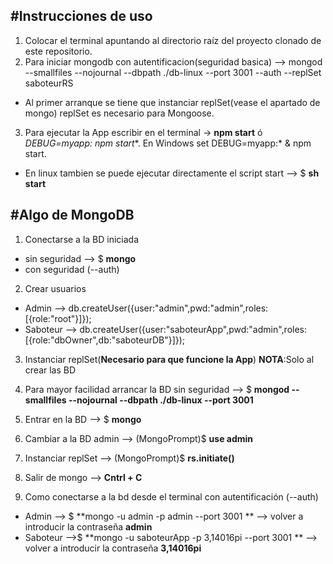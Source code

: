 #Instrucciones de uso
---
1. Colocar el terminal apuntando al directorio raíz del proyecto clonado de este repositorio.
2. Para iniciar mongodb con autentificacion(seguridad basica) —> mongod --smallfiles --nojournal --dbpath ./db-linux --port 3001 --auth --replSet saboteurRS
 * Al primer arranque se tiene que instanciar replSet(vease el apartado de mongo) replSet es necesario para Mongoose.
3. Para ejecutar la App escribir en el terminal -> **npm start** ó **DEBUG=myapp:* npm start**. En Windows set DEBUG=myapp:* & npm start.
  * En linux tambien se puede ejecutar directamente el script start --> $ **sh start**

#Algo de MongoDB
---
1. Conectarse a la BD iniciada
  * sin seguridad --> $ **mongo**
  * con seguridad (--auth) 

2. Crear usuarios 
  * Admin --> db.createUser({user:"admin",pwd:"admin",roles:[{role:"root"}]});
  * Saboteur --> db.createUser({user:"saboteurApp",pwd:"admin",roles:[{role:"dbOwner",db:"saboteurDB"}]});
  
3. Instanciar replSet(__Necesario para que funcione la App__) __NOTA__:Solo al crear las BD
  1. Para mayor facilidad arrancar la BD sin seguridad --> $ **mongod --smallfiles --nojournal --dbpath ./db-linux --port 3001**
  2. Entrar en la BD --> $ **mongo**
  3. Cambiar a la BD admin --> (MongoPrompt)$ **use admin**
  4. Instanciar replSet --> (MongoPrompt)$ **rs.initiate()**
  5. Salir de mongo --> **Cntrl + C**
  
4. Como conectarse a la bd desde el terminal con autentificación (--auth)
* Admin --> $ **mongo -u admin -p admin --port 3001 ** --> volver a introducir la contraseña **admin**
* Saboteur -->$ **mongo -u saboteurApp -p 3,14016pi --port 3001 ** --> volver a introducir la contraseña **3,14016pi**
